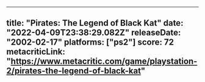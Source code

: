 
---
title: "Pirates: The Legend of Black Kat"
date: "2022-04-09T23:38:29.082Z"
releaseDate: "2002-02-17"
platforms: ["ps2"]
score: 72
metacriticLink: "https://www.metacritic.com/game/playstation-2/pirates-the-legend-of-black-kat"
---

